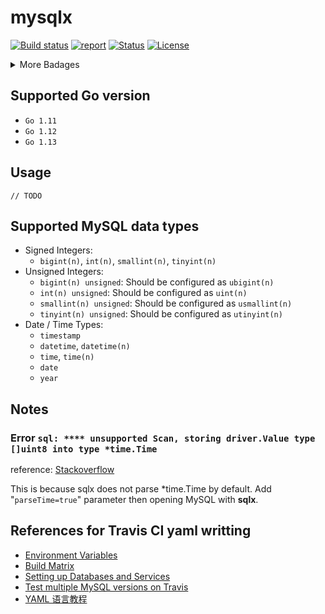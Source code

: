 # mysqlx

[![Build status](https://travis-ci.org/Andrew-M-C/go.mysqlx.svg?branch=master)](https://travis-ci.org/Andrew-M-C/go.mysqlx)  [![report](https://goreportcard.com/badge/github.com/Andrew-M-C/go.mysqlx)](https://goreportcard.com/report/github.com/Andrew-M-C/go.mysqlx)  [![Status](https://img.shields.io/badge/status-beta-yellow.svg)](https://github.com/Andrew-M-C/go.mysqlx)  [![License](https://img.shields.io/badge/license-BSD%203--Clause-blue.svg)](https://opensource.org/licenses/BSD-3-Clause)

<details>
<summary>More Badages</summary>
<a href="https://coveralls.io/github/Andrew-M-C/go.mysqlx?branch=master&kill_cache=1"><img src="https://coveralls.io/repos/github/Andrew-M-C/go.mysqlx/badge.svg?branch=master"></a>
<a href="https://codebeat.co/projects/github-com-andrew-m-c-go-mysqlx-master"><img src="https://codebeat.co/badges/16fb0b95-56f3-42bf-91dc-ddcef8739b13"></a>
</details>

## Supported Go version

- `Go 1.11`
- `Go 1.12`
- `Go 1.13`

## Usage

`// TODO`

## Supported MySQL data types

- Signed Integers:
  - `bigint(n)`, `int(n)`, `smallint(n)`, `tinyint(n)`
- Unsigned Integers:
  - `bigint(n) unsigned`: Should be configured as `ubigint(n)`
  - `int(n) unsigned`: Should be configured as `uint(n)`
  - `smallint(n) unsigned`: Should be configured as `usmallint(n)`
  - `tinyint(n) unsigned`: Should be configured as `utinyint(n)`
- Date / Time Types:
  - `timestamp`
  - `datetime`, `datetime(n)`
  - `time`, `time(n)`
  - `date`
  - `year`

## Notes

### Error `sql: **** unsupported Scan, storing driver.Value type []uint8 into type *time.Time`

reference: [Stackoverflow](https://stackoverflow.com/questions/45040319/unsupported-scan-storing-driver-value-type-uint8-into-type-time-time)

This is because sqlx does not parse *time.Time by default. Add "`parseTime=true`" parameter then opening MySQL with **sqlx**.

## References for Travis CI yaml writting

- [Environment Variables](https://docs.travis-ci.com/user/environment-variables/)
- [Build Matrix](https://docs.travis-ci.com/user/build-matrix/)
- [Setting up Databases and Services](https://docs.travis-ci.com/user/database-setup/)
- [Test multiple MySQL versions on Travis](https://core.trac.wordpress.org/ticket/30462)
- [YAML 语言教程](https://www.ruanyifeng.com/blog/2016/07/yaml.html)
